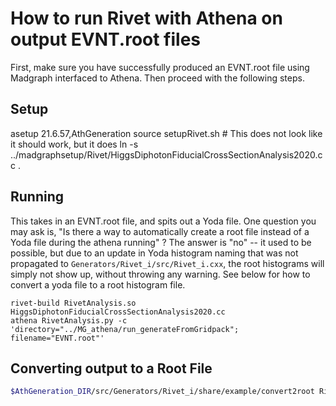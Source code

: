 
How to run Rivet with Athena on output EVNT.root files
============

First, make sure you have successfully produced an EVNT.root file
using Madgraph interfaced to Athena. Then proceed with the following steps.

Setup
---------
asetup 21.6.57,AthGeneration
source setupRivet.sh # This does not look like it should work, but it does
ln -s ../madgraphsetup/Rivet/HiggsDiphotonFiducialCrossSectionAnalysis2020.cc .

Running
---------

This takes in an EVNT.root file, and spits out a Yoda file. One question you may ask is,
"Is there a way to automatically create a root file instead of a Yoda file during the athena
running" ? The answer is "no" -- it used to be possible, but due to an update in Yoda histogram
naming that was not propagated to `Generators/Rivet_i/src/Rivet_i.cxx`, the root histograms will
simply not show up, without throwing any warning. See below for how to convert a yoda file to a
root histogram file.

```
rivet-build RivetAnalysis.so HiggsDiphotonFiducialCrossSectionAnalysis2020.cc
athena RivetAnalysis.py -c 'directory="../MG_athena/run_generateFromGridpack"; filename="EVNT.root"'
```

Converting output to a Root File
----------

```bash
$AthGeneration_DIR/src/Generators/Rivet_i/share/example/convert2root Rivet.yoda
```